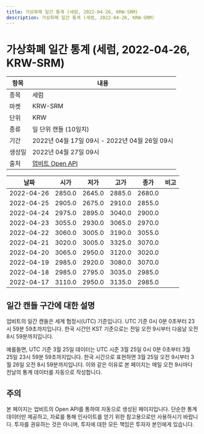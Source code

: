 ```yaml
---
title: 가상화폐 일간 통계 (세럼, 2022-04-26, KRW-SRM)
description: 가상화폐 일간 통계 (세럼, 2022-04-26, KRW-SRM)
---
```



가상화폐 일간 통계 (세럼, 2022-04-26, KRW-SRM)
===

|항목|내용|
|--|--|
|종목|세럼|
|마켓|KRW-SRM|
|단위|KRW|
|종류|일 단위 캔들 (10일치)|
|기간|2022년 04월 17일 09시 - 2022년 04월 26일 09시|
|생성일|2022년 04월 27일 09시|
|출처|[업비트 Open API](https://docs.upbit.com)|


|날짜|시가|저가|고가|종가|비고|
|--|--|--|--|--|--|
|2022-04-26|2850.0|2645.0|2885.0|2680.0|    |
|2022-04-25|2905.0|2675.0|2910.0|2855.0|    |
|2022-04-24|2975.0|2895.0|3040.0|2900.0|    |
|2022-04-23|3055.0|2930.0|3065.0|2970.0|    |
|2022-04-22|3060.0|3005.0|3190.0|3055.0|    |
|2022-04-21|3020.0|3005.0|3325.0|3070.0|    |
|2022-04-20|3065.0|2950.0|3120.0|3020.0|    |
|2022-04-19|2985.0|2920.0|3080.0|3070.0|    |
|2022-04-18|2985.0|2795.0|3035.0|2985.0|    |
|2022-04-17|3110.0|2950.0|3135.0|2985.0|    |


일간 캔들 구간에 대한 설명
---


업비트의 일간 캔들은 세계 협정시(UTC) 기준입니다. 
UTC 기준 0시 0분 0초부터 23시 59분 59초까지입니다. 
한국 시간인 KST 기준으로는 전일 오전 9시부터 다음날 오전 8시 59분까지입니다. 


예를들면, UTC 기준 3월 25일 데이터는 UTC 시준 3월 25일 0시 0분 0초부터 3월 25일 23시 59분 59초까지입니다. 
한국 시간으로 표현하면 3월 25일 오전 9시부터 3월 26일 오전 8시 59분까지입니다. 
이와 같은 이유로 본 페이지는 매일 오전 9시마다 전날의 통계 데이터를 자동으로 작성합니다. 


주의
---


본 페이지는 업비트의 Open API를 통하여 자동으로 생성된 페이지입니다. 
단순한 통계 데이터만 제공하고, 자료를 통해 인사이트를 얻기 위한 참고용으로만 사용하시기 바랍니다. 
투자를 권유하는 것은 아니며, 투자에 대한 모든 책임은 투자자 본인에게 있습니다. 
